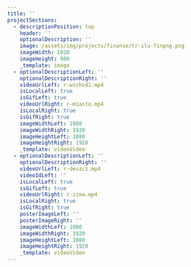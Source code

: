 ```yaml
---
title: ''
projectSections:
  - descriptionPosition: top
    header: ''
    optionalDescription: ''
    image: /assets/img/projects/finanse/tr-ilu-finpng.png
    imageWidth: 1920
    imageHeight: 980
    _template: image
  - optionalDescriptionLeft: ''
    optionalDescriptionRight: ''
    videoUrlLeft: r-wschod1.mp4
    isLocalLeft: true
    isGifLeft: true
    videoUrlRight: r-miasto.mp4
    isLocalRight: true
    isGifRight: true
    imageWidthLeft: 1080
    imageWidthRight: 1920
    imageHeightLeft: 1080
    imageHeightRight: 1920
    _template: videoVideo
  - optionalDescriptionLeft: ''
    optionalDescriptionRight: ''
    videoUrlLeft: r-deszcz.mp4
    videoIdLeft: ''
    isLocalLeft: true
    isGifLeft: true
    videoUrlRight: r-zima.mp4
    isLocalRight: true
    isGifRight: true
    posterImageLeft: ''
    posterImageRight: ''
    imageWidthLeft: 1080
    imageWidthRight: 1920
    imageHeightLeft: 1080
    imageHeightRight: 1920
    _template: videoVideo
---
```


